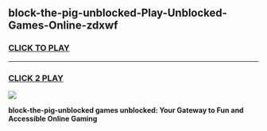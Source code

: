 
## block-the-pig-unblocked-Play-Unblocked-Games-Online-zdxwf
<h3>
<a href="https://premium76.site?title=block-the-pig-unblocked&ref=25A">CLICK TO PLAY</a></h3>
<hr>

<h3>
<a href="https://premium76.site?title=block-the-pig-unblocked&ref=25A">CLICK 2 PLAY</a>
  
</h3>

<a href="https://premium76.site?title=block-the-pig-unblocked&ref=25A"><img src="https://clearcache.store/games.png"></a>


**block-the-pig-unblocked games unblocked: Your Gateway to Fun and Accessible Online Gaming**
